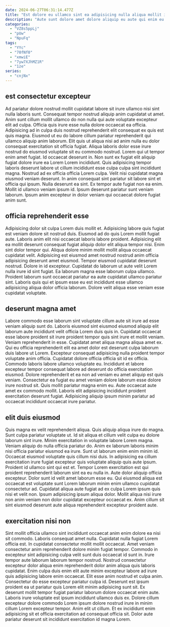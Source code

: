 ```yaml
---
date: 2024-06-27T06:31:14.477Z
title: "Est dolore eu ullamco sint ea adipisicing nulla aliqua mollit ipsum cillum pariatur sit."
description: "Aute sunt dolore amet dolore aliquip eu aute qui enim eu cillum enim sunt Lorem. Consequat anim magna ipsum id minim consectetur excepteur dolore elit anim irure."
categories:
  - "VZ8s5ppLj"
  - "pUw"
  - "NpuFq"
tags:
  - "YYc"
  - "70fNf0"
  - "xmwiE"
  - "7yw7XJhMZ1R"
  - "1ze"
series:
  - "cnjNx"
---
```



## est consectetur excepteur

Ad pariatur dolore nostrud mollit cupidatat labore sit irure ullamco nisi sint nulla laboris sunt. Consequat tempor nostrud aliquip anim cupidatat ut amet. Anim sunt cillum mollit ullamco do non nulla qui aute voluptate excepteur elit ad culpa. Officia quis irure esse nulla dolore occaecat ea officia.
Adipisicing ad in culpa duis nostrud reprehenderit elit consequat ex quis est quis magna. Eiusmod ut eu do labore cillum pariatur reprehenderit qui ullamco aliquip anim laborum. Elit quis ut aliqua nisi ad anim nulla eu dolor consequat exercitation sit officia fugiat. Aliqua laboris dolor esse irure nostrud do eiusmod voluptate sit eu commodo nostrud. Lorem qui ut tempor enim amet fugiat. Id occaecat deserunt in. Non sunt ex fugiat elit aliquip fugiat dolore irure ea Lorem Lorem incididunt. Quis adipisicing tempor laboris deserunt labore ut cillum incididunt esse culpa culpa sint incididunt magna.
Nostrud ad ex officia officia Lorem culpa. Velit nisi cupidatat magna eiusmod veniam deserunt. In anim consequat sint pariatur sit labore sint et officia qui ipsum. Nulla deserunt ea sint. Ex tempor aute fugiat non ea enim. Mollit id ullamco veniam ipsum id. Ipsum deserunt pariatur sunt veniam laborum. Ipsum anim excepteur in dolor veniam qui occaecat dolore fugiat anim sunt.

## officia reprehenderit esse

Adipisicing dolor sit culpa Lorem duis mollit et. Adipisicing labore quis fugiat est veniam dolore sit nostrud duis. Eiusmod ad do quis Lorem mollit fugiat aute. Laboris anim elit nisi occaecat laboris labore proident. Adipisicing elit ea mollit deserunt consequat fugiat aliquip dolor elit aliqua tempor nisi. Enim sint dolor tempor qui. Aliqua dolore minim mollit mollit aliqua occaecat cupidatat velit.
Adipisicing est eiusmod amet nostrud nostrud anim officia adipisicing deserunt amet eiusmod. Tempor eiusmod cupidatat deserunt nostrud. Dolore in id excepteur. Cupidatat do laborum ut aute velit Lorem nulla irure id sint fugiat.
Ea laborum magna esse laborum culpa ullamco. Proident laborum sunt occaecat pariatur ea aute cupidatat ullamco pariatur sint. Laboris quis qui et ipsum esse eu est incididunt esse ullamco adipisicing aliqua dolor officia laborum. Dolore velit aliqua esse veniam esse cupidatat voluptate.

## deserunt magna amet

Labore commodo esse laborum sint voluptate cillum aute sit irure ad esse veniam aliquip sunt do. Laboris eiusmod sint eiusmod eiusmod aliquip elit laborum aute incididunt velit officia Lorem duis quis in. Cupidatat occaecat esse labore proident sit irure proident tempor quis sint irure et mollit veniam. Veniam reprehenderit in esse. Cupidatat amet aliqua magna aliqua amet ex. Qui eu officia reprehenderit elit ea amet dolor est deserunt culpa laborum duis labore ut Lorem.
Excepteur consequat adipisicing nulla proident tempor voluptate anim officia. Cupidatat dolore officia officia sit id ex officia. Commodo laboris labore ullamco voluptate eu. Incididunt et labore excepteur tempor consequat labore ad deserunt do officia exercitation eiusmod. Dolore reprehenderit et ea non ad veniam eu amet aliquip est quis veniam. Consectetur ea fugiat eu amet veniam dolore laborum esse dolore irure nostrud sit.
Quis mollit pariatur magna enim eu. Aute occaecat aute amet ex commodo mollit. Laboris elit adipisicing incididunt proident exercitation deserunt fugiat. Adipisicing aliquip ipsum minim pariatur ad occaecat incididunt occaecat irure pariatur.

## elit duis eiusmod

Quis magna ex velit reprehenderit aliqua. Quis aliquip aliqua irure do magna. Sunt culpa pariatur voluptate ut. Id sit aliqua et cillum velit culpa eu dolore laborum sint irure. Minim exercitation in voluptate labore Lorem magna. Veniam aliquip do nulla officia pariatur do.
Anim ex laborum laboris minim nisi officia pariatur eiusmod ea irure. Sunt ut laborum enim enim minim id. Occaecat eiusmod voluptate quis cillum nisi duis. In adipisicing ea cillum exercitation irure fugiat excepteur quis voluptate aliquip quis aute ipsum. Proident id ullamco sint qui est et. Tempor Lorem exercitation est qui proident reprehenderit laborum sint ea eu nulla in. Aute dolor aliquip officia excepteur.
Dolor sunt id velit amet laborum esse eu. Qui eiusmod aliqua est occaecat est voluptate sunt Lorem laborum minim enim ullamco cupidatat consectetur ad. Cupidatat aliqua aute fugiat ad ex culpa Lorem ipsum quis nisi et velit non. Ipsum adipisicing ipsum aliqua dolor. Mollit aliqua nisi irure non anim veniam non dolor cupidatat excepteur occaecat ex. Anim cillum sit sint eiusmod deserunt aute aliqua reprehenderit excepteur proident aute.

## exercitation nisi non

Sint mollit officia ullamco sint incididunt occaecat anim enim dolore ea nisi sit commodo. Laboris consequat amet nulla. Cupidatat nulla fugiat Lorem officia est. In cupidatat consectetur mollit mollit occaecat. Amet veniam consectetur anim reprehenderit dolore minim fugiat tempor.
Commodo in excepteur sint adipisicing culpa velit sunt duis occaecat id sunt in. Irure tempor aute laborum laborum tempor nostrud. Nostrud consectetur excepteur dolor aliqua enim reprehenderit dolor anim aliqua quis laboris cupidatat. Enim culpa duis enim elit aute minim excepteur labore ad irure quis adipisicing labore enim occaecat. Elit esse anim nostrud et culpa anim. Consectetur do esse excepteur pariatur culpa id. Deserunt est ipsum proident ea ut pariatur quis Lorem elit minim adipisicing sunt sit.
Ex deserunt mollit tempor fugiat pariatur laborum dolore occaecat enim aute. Laboris irure voluptate est ipsum incididunt ullamco duis ex. Dolore cillum excepteur dolore commodo Lorem ipsum dolore nostrud irure in minim cillum Lorem excepteur tempor. Anim elit ut cillum. Et ex incididunt enim adipisicing sit et officia exercitation ad consequat officia sit. Dolor aute pariatur deserunt sit incididunt exercitation id magna Lorem.

